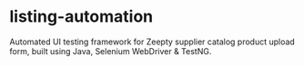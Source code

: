 # listing-automation
Automated UI testing framework for Zeepty supplier catalog product upload form, built using Java, Selenium WebDriver &amp; TestNG.

